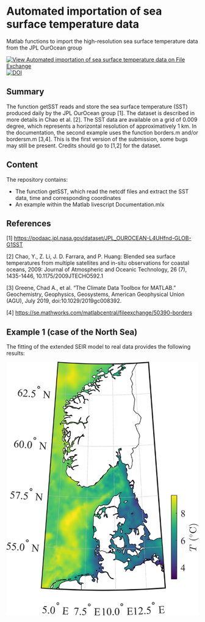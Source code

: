 # Automated importation of sea surface temperature data
Matlab functions to import the high-resolution sea surface temperature data from the JPL OurOcean group

[![View Automated importation of sea surface temperature data on File Exchange](https://www.mathworks.com/matlabcentral/images/matlab-file-exchange.svg)](https://se.mathworks.com/matlabcentral/fileexchange/87222-automated-importation-of-sea-surface-temperature-data)
[![DOI](https://zenodo.org/badge/337693090.svg)](https://zenodo.org/badge/latestdoi/337693090)

## Summary

The function getSST reads and store the sea surface temperature (SST)  produced daily by the JPL OurOcean group [1]. The dataset is described in more details in Chao et al. [2]. The SST data are available on a grid of 0.009 degree, which represents a horizontal resolution of approximatively  1 km. In the documentation, the second example uses the function borders.m and/or bordersm.m [3,4]. This is the first version of the submission, some bugs may still be present. Credits should go to [1,2] for the dataset.

## Content

The repository contains:
  - The function getSST, which read the netcdf files and extract the SST data, time and corresponding coordinates
  - An example within the Matlab livescript Documentation.mlx
  

## References
[1] https://podaac.jpl.nasa.gov/dataset/JPL_OUROCEAN-L4UHfnd-GLOB-G1SST

[2] Chao, Y., Z. Li, J. D. Farrara, and P. Huang: Blended sea surface  temperatures from multiple satellites and in-situ observations for  coastal oceans, 2009: Journal of Atmospheric and Oceanic Technology, 26  (7), 1435-1446, 10.1175/2009JTECHO592.1

[3]    Greene, Chad A., et al. “The Climate Data Toolbox for MATLAB.”  Geochemistry, Geophysics, Geosystems, American Geophysical Union (AGU),  July 2019, doi:10.1029/2019gc008392.

[4] https://se.mathworks.com/matlabcentral/fileexchange/50390-borders

## Example 1 (case of the North Sea) 

The fitting of the extended SEIR model to real data provides the following results:

![SST map of the North Sea](illustration.jpg)
